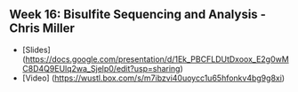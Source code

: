 ## Week 16: Bisulfite Sequencing and Analysis - Chris Miller

- [Slides] (https://docs.google.com/presentation/d/1Ek_PBCFLDUtDxoox_E2g0wMC8D4Q9EUlq2wa_Sjelp0/edit?usp=sharing)
- [Video] (https://wustl.box.com/s/m7ibzvi40uoycc1u65hfonkv4bg9g8xi)
